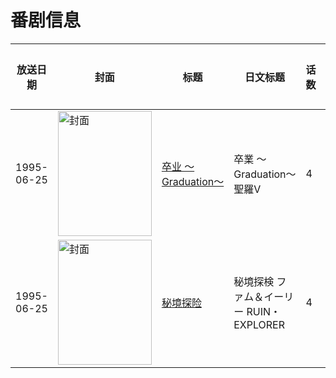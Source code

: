 # 番剧信息

|放送日期|封面|标题|日文标题|话数|评分|评分人数|
|---|---|---|---|---|---|---|
|1995-06-25|<img src="https://lain.bgm.tv/pic/cover/c/20/01/37458_N2NO2.jpg" alt="封面" style="width:150px;height:200px;object-fit:cover;">|[卒业 〜Graduation〜](https://bangumi.tv/subject/37458)|卒業 〜Graduation〜 聖羅V|4|6.1|15人评分|
|1995-06-25|<img src="https://lain.bgm.tv/pic/cover/c/be/57/48873_FT7VH.jpg" alt="封面" style="width:150px;height:200px;object-fit:cover;">|[秘境探险](https://bangumi.tv/subject/48873)|秘境探検 ファム＆イーリー RUIN・EXPLORER|4|5.9|57人评分|
